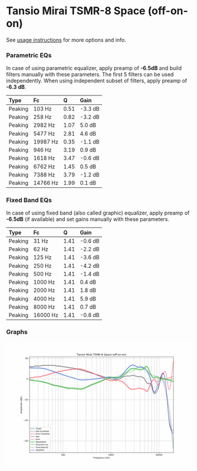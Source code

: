# Tansio Mirai TSMR-8 Space (off-on-on)
See [usage instructions](https://github.com/jaakkopasanen/AutoEq#usage) for more options and info.

### Parametric EQs
In case of using parametric equalizer, apply preamp of **-6.5dB** and build filters manually
with these parameters. The first 5 filters can be used independently.
When using independent subset of filters, apply preamp of **-6.3 dB**.

| Type    | Fc       |    Q | Gain    |
|:--------|:---------|:-----|:--------|
| Peaking | 103 Hz   | 0.51 | -3.3 dB |
| Peaking | 258 Hz   | 0.82 | -3.2 dB |
| Peaking | 2982 Hz  | 1.07 | 5.0 dB  |
| Peaking | 5477 Hz  | 2.81 | 4.6 dB  |
| Peaking | 19987 Hz | 0.35 | -1.1 dB |
| Peaking | 946 Hz   | 3.19 | 0.9 dB  |
| Peaking | 1618 Hz  | 3.47 | -0.6 dB |
| Peaking | 6762 Hz  | 1.45 | 0.5 dB  |
| Peaking | 7388 Hz  | 3.79 | -1.2 dB |
| Peaking | 14766 Hz | 1.99 | 0.1 dB  |

### Fixed Band EQs
In case of using fixed band (also called graphic) equalizer, apply preamp of **-6.5dB**
(if available) and set gains manually with these parameters.

| Type    | Fc       |    Q | Gain    |
|:--------|:---------|:-----|:--------|
| Peaking | 31 Hz    | 1.41 | -0.6 dB |
| Peaking | 62 Hz    | 1.41 | -2.2 dB |
| Peaking | 125 Hz   | 1.41 | -3.6 dB |
| Peaking | 250 Hz   | 1.41 | -4.2 dB |
| Peaking | 500 Hz   | 1.41 | -1.4 dB |
| Peaking | 1000 Hz  | 1.41 | 0.4 dB  |
| Peaking | 2000 Hz  | 1.41 | 1.8 dB  |
| Peaking | 4000 Hz  | 1.41 | 5.9 dB  |
| Peaking | 8000 Hz  | 1.41 | 0.7 dB  |
| Peaking | 16000 Hz | 1.41 | -0.8 dB |

### Graphs
![](./Tansio%20Mirai%20TSMR-8%20Space%20(off-on-on).png)